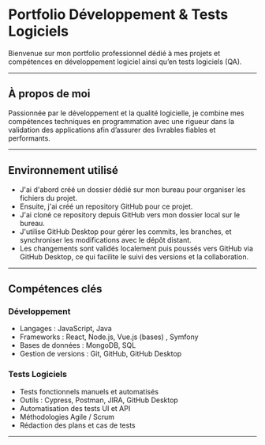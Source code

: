 # Portfolio Développement & Tests Logiciels

Bienvenue sur mon portfolio professionnel dédié à mes projets et compétences en développement logiciel ainsi qu’en tests logiciels (QA).

---

## À propos de moi

Passionnée par le développement et la qualité logicielle, je combine mes compétences techniques en programmation avec une rigueur dans la validation des applications afin d’assurer des livrables fiables et performants.

---

## Environnement utilisé

- J'ai d'abord créé un dossier dédié sur mon bureau pour organiser les fichiers du projet.  
- Ensuite, j'ai créé un repository GitHub pour ce projet.  
- J'ai cloné ce repository depuis GitHub vers mon dossier local sur le bureau.  
- J'utilise GitHub Desktop pour gérer les commits, les branches, et synchroniser les modifications avec le dépôt distant.  
- Les changements sont validés localement puis poussés vers GitHub via GitHub Desktop, ce qui facilite le suivi des versions et la collaboration.

---

## Compétences clés

### Développement

- Langages : JavaScript, Java   
- Frameworks : React, Node.js, Vue.js (bases) , Symfony 
- Bases de données : MongoDB, SQL  
- Gestion de versions : Git, GitHub, GitHub Desktop  

### Tests Logiciels

- Tests fonctionnels manuels et automatisés  
- Outils : Cypress, Postman, JIRA, GitHub Desktop  
- Automatisation des tests UI et API  
- Méthodologies Agile / Scrum  
- Rédaction des plans et cas de tests  

---
